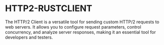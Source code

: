 # HTTP2-RUSTCLIENT
The HTTP/2 Client is a versatile tool for sending custom HTTP/2 requests to web servers. It allows you to configure request parameters, control concurrency, and analyze server responses, making it an essential tool for developers and testers.
